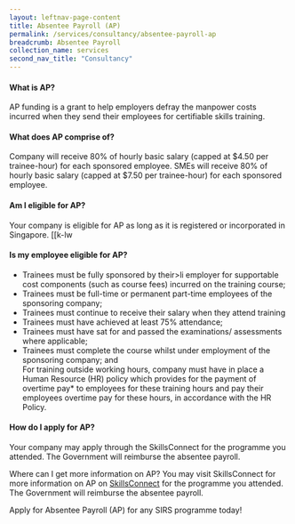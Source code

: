 ```yaml
---
layout: leftnav-page-content 
title: Absentee Payroll (AP)
permalink: /services/consultancy/absentee-payroll-ap
breadcrumb: Absentee Payroll
collection_name: services
second_nav_title: "Consultancy"
---
```



<h4>What is AP?</h4>
<p>AP funding is a grant to help employers defray the manpower costs incurred when they send their employees for certifiable skills training. 

<h4>What does AP comprise of?</h4>
<p>Company will receive 80% of hourly basic salary (capped at $4.50 per trainee-hour) for each sponsored employee. SMEs will receive 80% of hourly basic salary (capped at $7.50 per trainee-hour) for each sponsored employee.</p>

<h4>Am I eligible for AP?</h4>
Your company is eligible for AP as long as it is registered or incorporated in Singapore. [[k-lw</p>

<h4>Is my employee eligible for AP?</h4>
<ul>                                           
  <li>Trainees must be fully sponsored by their>li employer for supportable cost components (such as course fees) incurred on the training course;</li>
<li>Trainees must be full-time or permanent part-time employees of the sponsoring company;</li>
<li>Trainees must continue to receive their salary when they attend training</li>
<li>Trainees must have achieved at least 75% attendance;</li>
<li>Trainees must have sat for and passed the examinations/ assessments where applicable;</li>
<li>Trainees must complete the course whilst under employment of the sponsoring company; and</li>
For training outside working hours, company must have in place a Human Resource (HR) policy which provides for the payment of overtime pay* to employees for these training hours and pay their employees overtime pay for these hours, in accordance with the HR Policy.</li>
</ul>

<h4>How do I apply for AP?</H4>
<p>Your company may apply through the SkillsConnect for the programme you attended. The Government will reimburse the absentee payroll. 

Where can I get more information on AP?
You may visit SkillsConnect for more information on AP on <a href="https://www.skillsconnect.gov.sg/sop/portal/">SkillsConnect</a> for the programme you attended. 
The Government will reimburse the absentee payroll.</p>

<p>Apply for Absentee Payroll (AP) for any SIRS programme today!</p>
